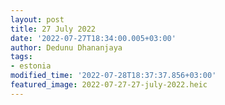 ```yaml
---
layout: post
title: 27 July 2022
date: '2022-07-27T18:34:00.005+03:00'
author: Dedunu Dhananjaya
tags:
- estonia
modified_time: '2022-07-28T18:37:37.856+03:00'
featured_image: 2022-07-27-27-july-2022.heic
---
```

